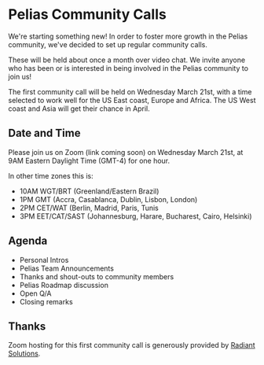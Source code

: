 # Pelias Community Calls
We're starting something new! In order to foster more growth in the Pelias community, we've decided to set up regular community calls.

These will be held about once a month over video chat. We invite anyone who has been or is interested in being involved in the Pelias community to join us!

The first community call will be held on Wednesday March 21st, with a time selected to work well for the US East coast, Europe and Africa. The US West coast and Asia will get their chance in April.

## Date and Time

Please join us on Zoom (link coming soon) on Wednesday March 21st, at 9AM Eastern Daylight Time (GMT-4) for one hour.

In other time zones this is:
* 10AM WGT/BRT (Greenland/Eastern Brazil)
* 1PM GMT (Accra, Casablanca, Dublin, Lisbon, London)
* 2PM CET/WAT (Berlin, Madrid, Paris, Tunis
* 3PM EET/CAT/SAST (Johannesburg, Harare, Bucharest, Cairo, Helsinki)


## Agenda

* Personal Intros
* Pelias Team Announcements
* Thanks and shout-outs to community members
* Pelias Roadmap discussion
* Open Q/A
* Closing remarks

## Thanks

Zoom hosting for this first community call is generously provided by [Radiant Solutions](http://radiantsolutions.com/).
